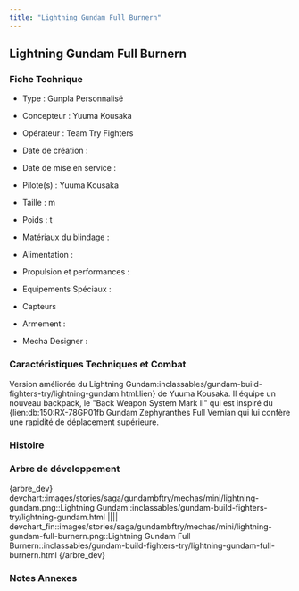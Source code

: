 ```yaml
---
title: "Lightning Gundam Full Burnern"
---
```


Lightning Gundam Full Burnern
-----------------------------





### Fiche Technique



- Type : Gunpla Personnalisé
  
- Concepteur : Yuuma Kousaka   
- Opérateur : Team Try Fighters
  
- Date de création : 
  
- Date de mise en service : 
  
- Pilote(s) : Yuuma Kousaka   
- Taille : m
  
- Poids : t
  
- Matériaux du blindage : 
  
- Alimentation : 
  
- Propulsion et performances : 
  
- Equipements Spéciaux :


* Capteurs


- Armement :




- Mecha Designer : 


### Caractéristiques Techniques et Combat



Version améliorée du Lightning Gundam:inclassables/gundam-build-fighters-try/lightning-gundam.html:lien} de Yuuma Kousaka. Il équipe un nouveau backpack, le "Back Weapon System Mark II" qui est inspiré du {lien:db:150:RX-78GP01fb Gundam Zephyranthes Full Vernian qui lui confère une rapidité de déplacement supérieure. 



### Histoire






### Arbre de développement


{arbre\_dev}
devchart::images/stories/saga/gundambftry/mechas/mini/lightning-gundam.png::Lightning Gundam::inclassables/gundam-build-fighters-try/lightning-gundam.html
||||
devchart\_fin::images/stories/saga/gundambftry/mechas/mini/lightning-gundam-full-burnern.png::Lightning Gundam Full Burnern::inclassables/gundam-build-fighters-try/lightning-gundam-full-burnern.html
{/arbre\_dev}

### Notes Annexes


